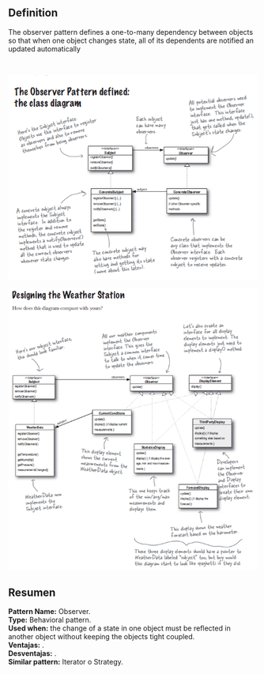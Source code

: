 <h2>Definition</h2>

The observer pattern defines a one-to-many dependency between objects so that when one object changes state, all of its dependents are notified an updated automatically

<br />

![alt text](https://github.com/vegasuay/DesignPatterns/blob/master/ObserverPattern/images/diagram1.PNG)

![alt text](https://github.com/vegasuay/DesignPatterns/blob/master/ObserverPattern/images/diagram2.PNG)

<h2>Resumen</h2>

<b>Pattern Name:</b> Observer.<br />
<b>Type:</b> Behavioral pattern.<br />
<b>Used when:</b> the change of a state in one object must be reflected in another object without keeping the objects tight coupled.<br />
<b>Ventajas:</b> .<br />
<b>Desventajas:</b> .<br />
<b>Similar pattern:</b> Iterator o Strategy.<br />
